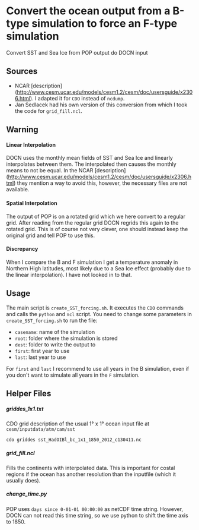 # Convert the ocean output from a B-type simulation to force an F-type simulation

Convert SST and Sea Ice from POP output do DOCN input

## Sources
* NCAR [description] (http://www.cesm.ucar.edu/models/cesm1.2/cesm/doc/usersguide/x2306.html). I adapted it for `CDO` instead of `ncdump`. 
* Jan Sedlacek had his own version of this conversion from which I took the code for `grid_fill.ncl`.

## Warning

#### Linear Interpolation
DOCN uses the monthly mean fields of SST and Sea Ice and linearly interpolates between them. The interpolated then causes the monthly means to not be equal. In the NCAR [description] (http://www.cesm.ucar.edu/models/cesm1.2/cesm/doc/usersguide/x2306.html) they mention a way to avoid this, however, the necessary files are not available.

#### Spatial Interpolation
The output of POP is on a rotated grid which we here convert to a regular grid. After reading from the regular grid DOCN regrids this again to the rotated grid. This is of course not very clever, one should instead keep the original grid and tell POP to use this.

#### Discrepancy

When I compare the B and F simulation I get a temperature anomaly in Northern High latitudes, most likely due to a Sea Ice effect (probably due to the linear interpolation). I have not looked in to that.

## Usage

The main script is `create_SST_forcing.sh`. It executes the `CDO` commands and calls the `python` and `ncl` script. You need to change some parameters in `create_SST_forcing.sh` to run the file:

* `casename`: name of the simulation
* `root`: folder where the simulation is stored
* `dest`: folder to write the output to
* `first`: first year to use
* `last`: last year to use

For `first` and `last` I recommend to use all years in the B simulation, even if you don't want to simulate all years in the `F` simulation.

## Helper Files

##### griddes_1x1.txt
CDO grid description of the usual 1° x 1° ocean input file at `cesm/inputdata/atm/cam/sst`

    cdo griddes sst_HadOIBl_bc_1x1_1850_2012_c130411.nc

##### grid_fill.ncl
Fills the continents with interpolated data. This is important for costal regions if the ocean has another resolution than the inputfile (which it usually does).

##### change_time.py
POP uses `days since 0-01-01 00:00:00` as netCDF time string. However, DOCN can not read this time string, so we use python to shift the time axis to 1850.
